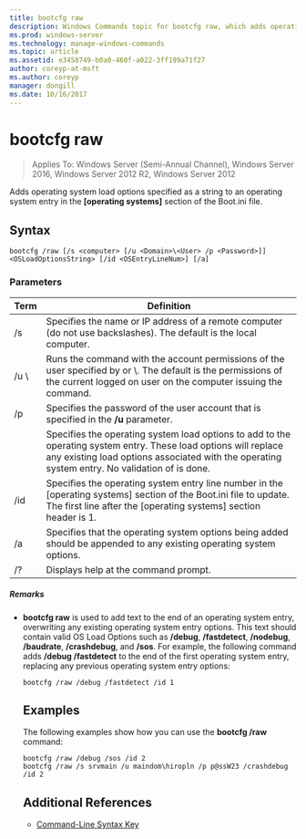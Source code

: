 ```yaml
---
title: bootcfg raw
description: Windows Commands topic for bootcfg raw, which adds operating system load options, specified as a string, to an operating system entry in the operating system section of the Boot.ini file.
ms.prod: windows-server
ms.technology: manage-windows-commands
ms.topic: article
ms.assetid: e3458749-b0a0-460f-a022-3ff199a71f27
author: coreyp-at-msft
ms.author: coreyp
manager: dongill
ms.date: 10/16/2017
---
```

# bootcfg raw

>Applies To: Windows Server (Semi-Annual Channel), Windows Server 2016, Windows Server 2012 R2, Windows Server 2012

Adds operating system load options specified as a string to an operating system entry in the **[operating systems]** section of the Boot.ini file.

## Syntax
```
bootcfg /raw [/s <computer> [/u <Domain>\<User> /p <Password>]] <OSLoadOptionsString> [/id <OSEntryLineNum>] [/a]
```
### Parameters

|         Term          |                                                                                                            Definition                                                                                                             |
|-----------------------|-----------------------------------------------------------------------------------------------------------------------------------------------------------------------------------------------------------------------------------|
|     /s <computer>     |                                                        Specifies the name or IP address of a remote computer (do not use backslashes). The default is the local computer.                                                         |
| /u <Domain> \\<User>  |               Runs the command with the account permissions of the user specified by <User> or <Domain>\\<User>. The default is the permissions of the current logged on user on the computer issuing the command.                |
|     /p <Password>     |                                                                       Specifies the password of the user account that is specified in the **/u** parameter.                                                                       |
| <OSLoadOptionsString> | Specifies the operating system load options to add to the operating system entry. These load options will replace any existing load options associated with the operating system entry. No validation of <OSLoadOptions> is done. |
| /id <OSEntryLineNum>  |                       Specifies the operating system entry line number in the [operating systems] section of the Boot.ini file to update. The first line after the [operating systems] section header is 1.                       |
|          /a           |                                                       Specifies that the operating system options being added should be appended to any existing operating system options.                                                        |
|          /?           |                                                                                               Displays help at the command prompt.                                                                                                |

##### Remarks
- **bootcfg raw** is used to add text to the end of an operating system entry, overwriting any existing operating system entry options. This text should contain valid OS Load Options such as **/debug**, **/fastdetect**, **/nodebug**, **/baudrate**, **/crashdebug**, and **/sos**. For example, the following command adds **/debug /fastdetect** to the end of the first operating system entry, replacing any previous operating system entry options:
  ```
  bootcfg /raw /debug /fastdetect /id 1
  ```
  ## <a name=BKMK_examples></a>Examples
  The following examples show how you can use the **bootcfg /raw** command:
  ```
  bootcfg /raw /debug /sos /id 2
  bootcfg /raw /s srvmain /u maindom\hiropln /p p@ssW23 /crashdebug  /id 2
  ```
  ## Additional References
  - [Command-Line Syntax Key](command-line-syntax-key.md)
